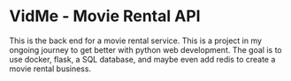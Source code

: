# VidMe - Movie Rental API
This is the back end for a movie rental service. This is a project in my ongoing journey to get better with python web development. The goal is to use docker, flask, a SQL database, and maybe even add redis to create a movie rental business.